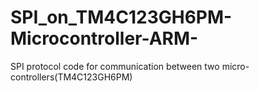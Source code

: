 # SPI_on_TM4C123GH6PM-Microcontroller-ARM-
SPI protocol code for communication between two micro-controllers(TM4C123GH6PM)
